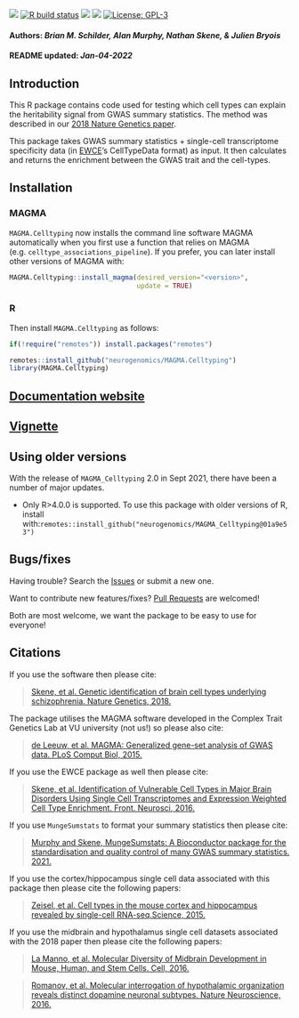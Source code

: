[![](https://img.shields.io/badge/devel%20version-2.0.1-black.svg)](https://github.com/neurogenomics/MAGMA_Celltyping)
[![R build
status](https://github.com/neurogenomics/MAGMA_Celltyping/workflows/R-CMD-check-bioc/badge.svg)](https://github.com/neurogenomics/MAGMA_Celltyping/actions)
[![](https://img.shields.io/github/last-commit/neurogenomics/MAGMA_Celltyping.svg)](https://github.com/neurogenomics/MAGMA_Celltyping/commits/master)
[![](https://codecov.io/gh/neurogenomics/MAGMA_Celltyping/branch/master/graph/badge.svg)](https://codecov.io/gh/neurogenomics/MAGMA_Celltyping)
[![License:
GPL-3](https://img.shields.io/badge/license-GPL--3-blue.svg)](https://cran.r-project.org/web/licenses/GPL-3)
<h4>
Authors: <i>Brian M. Schilder, Alan Murphy, Nathan Skene, & Julien
Bryois</i>
</h4>
<h4>
README updated: <i>Jan-04-2022</i>
</h4>

## Introduction

This R package contains code used for testing which cell types can
explain the heritability signal from GWAS summary statistics. The method
was described in our [2018 Nature Genetics
paper](https://www.nature.com/articles/s41588-018-0129-5).

This package takes GWAS summary statistics + single-cell transcriptome
specificity data (in [EWCE](https://github.com/NathanSkene/EWCE)’s
CellTypeData format) as input. It then calculates and returns the
enrichment between the GWAS trait and the cell-types.

## Installation

### MAGMA

`MAGMA.Celltyping` now installs the command line software MAGMA
automatically when you first use a function that relies on MAGMA
(e.g. `celltype_associations_pipeline`). If you prefer, you can later
install other versions of MAGMA with:

``` r
MAGMA.Celltyping::install_magma(desired_version="<version>",
                                update = TRUE)
```

### R

Then install `MAGMA.Celltyping` as follows:

``` r
if(!require("remotes")) install.packages("remotes")

remotes::install_github("neurogenomics/MAGMA.Celltyping")
library(MAGMA.Celltyping)
```

## [Documentation website](https://neurogenomics.github.io/MAGMA_Celltyping)

## [Vignette](https://neurogenomics.github.io/MAGMA_Celltyping/articles/MAGMA_Celltyping)

## Using older versions

With the release of `MAGMA_Celltyping` 2.0 in Sept 2021, there have been
a number of major updates.

-   Only R>4.0.0 is supported. To use this package with older versions
    of R, install
    with:`remotes::install_github("neurogenomics/MAGMA_Celltyping@01a9e53")`

## Bugs/fixes

Having trouble? Search the
[Issues](https://neurogenomics.github.io/MAGMA_Celltyping/issues) or
submit a new one.

Want to contribute new features/fixes? [Pull
Requests](https://neurogenomics.github.io/MAGMA_Celltyping/pulls) are
welcomed!

Both are most welcome, we want the package to be easy to use for
everyone!

## Citations

If you use the software then please cite:

> [Skene, et al. Genetic identification of brain cell types underlying
> schizophrenia. Nature Genetics,
> 2018.](https://www.nature.com/articles/s41588-018-0129-5)

The package utilises the MAGMA software developed in the Complex Trait
Genetics Lab at VU university (not us!) so please also cite:

> [de Leeuw, et al. MAGMA: Generalized gene-set analysis of GWAS data.
> PLoS Comput Biol,
> 2015.](https://journals.plos.org/ploscompbiol/article?id=10.1371%2Fjournal.pcbi.1004219)

If you use the EWCE package as well then please cite:

> [Skene, et al. Identification of Vulnerable Cell Types in Major Brain
> Disorders Using Single Cell Transcriptomes and Expression Weighted
> Cell Type Enrichment. Front. Neurosci,
> 2016.](https://www.frontiersin.org/articles/10.3389/fnins.2016.00016/full)

If you use `MungeSumstats` to format your summary statistics then please
cite:

> [Murphy and Skene, MungeSumstats: A Bioconductor package for the
> standardisation and quality control of many GWAS summary statistics.
> 2021.](https://www.biorxiv.org/content/10.1101/2021.06.21.449239v1)

If you use the cortex/hippocampus single cell data associated with this
package then please cite the following papers:

> [Zeisel, et al. Cell types in the mouse cortex and hippocampus
> revealed by single-cell RNA-seq.Science,
> 2015.](http://www.sciencemag.org/content/early/2015/02/18/science.aaa1934.abstract)

If you use the midbrain and hypothalamus single cell datasets associated
with the 2018 paper then please cite the following papers:

> [La Manno, et al. Molecular Diversity of Midbrain Development in
> Mouse, Human, and Stem Cells. Cell,
> 2016.](http://www.cell.com/cell/fulltext/S0092-8674(16)31309-5)

> [Romanov, et al. Molecular interrogation of hypothalamic organization
> reveals distinct dopamine neuronal subtypes. Nature Neuroscience,
> 2016.](http://www.nature.com/neuro/journal/vaop/ncurrent/full/nn.4462.html)
